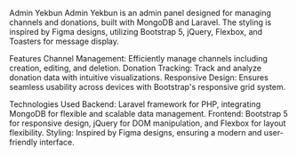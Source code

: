 Admin Yekbun
Admin Yekbun is an admin panel designed for managing channels and donations, built with MongoDB and Laravel. The styling is inspired by Figma designs, utilizing Bootstrap 5, jQuery, Flexbox, and Toasters for message display.

Features
Channel Management: Efficiently manage channels including creation, editing, and deletion.
Donation Tracking: Track and analyze donation data with intuitive visualizations.
Responsive Design: Ensures seamless usability across devices with Bootstrap's responsive grid system.

Technologies Used
Backend: Laravel framework for PHP, integrating MongoDB for flexible and scalable data management.
Frontend: Bootstrap 5 for responsive design, jQuery for DOM manipulation, and Flexbox for layout flexibility.
Styling: Inspired by Figma designs, ensuring a modern and user-friendly interface.
